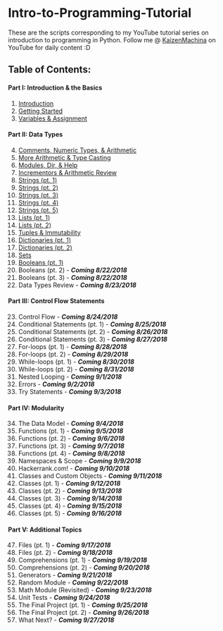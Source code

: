 # Intro-to-Programming-Tutorial
These are the scripts corresponding to my YouTube tutorial series on introduction to programming in Python.
Follow me @ [KaizenMachina](https://www.youtube.com/channel/UCMhsEEaVC8ldnOnSXO6SBvg "My Channel :D") on YouTube for daily content :D

## Table of Contents:

#### Part I: Introduction & the Basics
1. [Introduction](https://www.youtube.com/watch?v=2b42Q-30dxA)
2. [Getting Started](https://www.youtube.com/watch?v=Yodu4tjDWQA)
3. [Variables & Assignment](https://www.youtube.com/watch?v=Vou_0U2jrzY)

#### Part II: Data Types
4. [Comments, Numeric Types, & Arithmetic](https://www.youtube.com/watch?v=jxPW8sx5y3o)
5. [More Arithmetic & Type Casting](https://www.youtube.com/watch?v=KQiqCCbeqQQ)
6. [Modules, Dir, & Help](https://www.youtube.com/watch?v=9BpzojeqoBg)
7. [Incrementors & Arithmetic Review](https://www.youtube.com/watch?v=uU6scs5zGQg)
8. [Strings (pt. 1)](https://www.youtube.com/watch?v=Ql6YkkEqcq4)
9. [Strings (pt. 2)](https://www.youtube.com/watch?v=K9ZjVv7Nt1U)
10. [Strings (pt. 3)](https://www.youtube.com/watch?v=3PT4oOD5IQM)
11. [Strings (pt. 4)](https://www.youtube.com/watch?v=DHkCRQtY8v8)
12. [Strings (pt. 5)](https://www.youtube.com/watch?v=wf-xmz4U1DA)
13. [Lists (pt. 1)](https://www.youtube.com/watch?v=4MJ3W_DhRPk)
14. [Lists (pt. 2)](https://www.youtube.com/watch?v=bX-Bu0wAqd0)
15. [Tuples & Immutability](https://www.youtube.com/watch?v=_EtwGeKkE84)
16. [Dictionaries (pt. 1)](https://www.youtube.com/watch?v=8EdmDTLvk5o)
17. [Dictionaries (pt. 2)](https://www.youtube.com/watch?v=ezlMHPN-7po)
18. [Sets](https://www.youtube.com/watch?v=u2YzkDLQWxY)
19. [Booleans (pt. 1)](https://www.youtube.com/watch?v=GOnW1sH81oY)
20. Booleans (pt. 2) - **_Coming 8/22/2018_**
21. Booleans (pt. 3) - **_Coming 8/22/2018_**
22. Data Types Review - **_Coming 8/23/2018_**

#### Part III: Control Flow Statements
23. Control Flow - **_Coming 8/24/2018_**
24. Conditional Statements (pt. 1) - **_Coming 8/25/2018_**
25. Conditional Statements (pt. 2) - **_Coming 8/26/2018_**
26. Conditional Statements (pt. 3) - **_Coming 8/27/2018_**
27. For-loops (pt. 1) - **_Coming 8/28/2018_**
28. For-loops (pt. 2) - **_Coming 8/29/2018_**
29. While-loops (pt. 1) - **_Coming 8/30/2018_**
30. While-loops (pt. 2) - **_Coming 8/31/2018_**
31. Nested Looping - **_Coming 9/1/2018_**
32. Errors - **_Coming 9/2/2018_**
33. Try Statements - **_Coming 9/3/2018_**

#### Part IV: Modularity
34. The Data Model - **_Coming 9/4/2018_**
35. Functions (pt. 1) - **_Coming 9/5/2018_**
36. Functions (pt. 2) - **_Coming 9/6/2018_**
37. Functions (pt. 3) - **_Coming 9/7/2018_**
38. Functions (pt. 4) - **_Coming 9/8/2018_**
39. Namespaces & Scope - **_Coming 9/9/2018_**
40. Hackerrank.com! - **_Coming 9/10/2018_**
41. Classes and Custom Objects - **_Coming 9/11/2018_**
42. Classes (pt. 1) - **_Coming 9/12/2018_**
43. Classes (pt. 2) - **_Coming 9/13/2018_**
44. Classes (pt. 3) - **_Coming 9/14/2018_**
45. Classes (pt. 4) - **_Coming 9/15/2018_**
46. Classes (pt. 5) - **_Coming 9/16/2018_**

#### Part V: Additional Topics
47. Files (pt. 1) - **_Coming 9/17/2018_**
48. Files (pt. 2) - **_Coming 9/18/2018_**
49. Comprehensions (pt. 1) - **_Coming 9/19/2018_**
50. Comprehensions (pt. 2) - **_Coming 9/20/2018_**
51. Generators - **_Coming 9/21/2018_**
52. Random Module - **_Coming 9/22/2018_**
53. Math Module (Revisited) - **_Coming 9/23/2018_**
54. Unit Tests - **_Coming 9/24/2018_**
55. The Final Project (pt. 1) - **_Coming 9/25/2018_**
56. The Final Project (pt. 2) - **_Coming 9/26/2018_**
57. What Next? - **_Coming 9/27/2018_**
